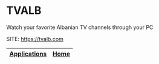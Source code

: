 # TVALB
 
 Watch your favorite Albanian TV channels through your PC
 
 SITE: https://tvalb.com

 | [Applications](https://portable-linux-apps.github.io/apps.html) | [Home](https://portable-linux-apps.github.io)
 | --- | --- |
